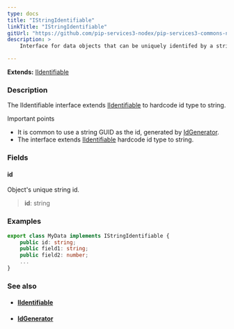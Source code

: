 ```yaml
---
type: docs
title: "IStringIdentifiable"
linkTitle: "IStringIdentifiable"
gitUrl: "https://github.com/pip-services3-nodex/pip-services3-commons-nodex"
description: > 
    Interface for data objects that can be uniquely identifed by a string id. 

---
```


**Extends:** [IIdentifiable<string>](../iidentifiable)

### Description

The IIdentifiable interface extends [IIdentifiable](../iidentifiable) to hardcode id type to string.

Important points

-  It is common to use a string GUID as the id, generated by [IdGenerator](../id_generator).
-  The interface extends [IIdentifiable](../iidentifiable) hardcode id type to string.

### Fields

<span class="hide-title-link">

#### id
Object's unique string id.
> **id**: string

</span>

### Examples
```typescript
export class MyData implements IStringIdentifiable {
    public id: string;
    public field1: string;
    public field2: number; 
    ...
}
```

### See also
- #### [IIdentifiable](../iidentifiable)
- #### [IdGenerator](../id_generator)
